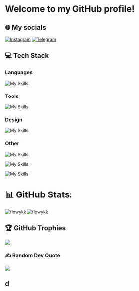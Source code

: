 # Welcome to my GitHub profile!<br>

## 🌐 My socials
[![Instagram](https://img.shields.io/badge/Instagram-%23E4405F.svg?logo=Instagram&logoColor=white)](https://instagram.com/flowykk) 
[![Telegram](https://img.shields.io/badge/Telegram-%23E4405F.svg?logo=Telegram&logoColor=blue)](https://telegram.com/flowykk) 

## 💻 Tech Stack

### Languages
![My Skills](https://skillicons.dev/icons?i=cs,cpp,swift,kotlin,py,java,js&theme=light)

### Tools
![My Skills](https://skillicons.dev/icons?i=cmake,git,github,gitlab,gradle&theme=light)

### Design
![My Skills](https://skillicons.dev/icons?i=ps,ai,ae,figma,blender&theme=light)

### Other
![My Skills](https://skillicons.dev/icons?i=mysql,postgres,postman,matlab,octave,md&theme=light)

![My Skills](https://skillicons.dev/icons?i=css,html&theme=light)

![My Skills](https://skillicons.dev/icons?i=dotnet,flask,bootstrap&theme=light)

# 📊 GitHub Stats:
<p><img align="left" src="https://github-readme-stats.vercel.app/api/top-langs?username=flowykk&theme=radical&hide_border=true&show_icons=true&locale=en&layout=compact" alt="flowykk" /></p>
<p><img align="center" src="https://github-readme-streak-stats.herokuapp.com/?user=flowykk&theme=radical&hide_border=true&locale=en&layout=compact" alt="flowykk" /></p>

## 🏆 GitHub Trophies
![](https://github-profile-trophy.vercel.app/?username=flowykk&theme=radical&no-frame=false&no-bg=true&margin-w=4)

### ✍️ Random Dev Quote
![](https://quotes-github-readme.vercel.app/api?type=horizontal&theme=radical)

## d
